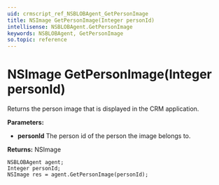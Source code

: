 ```yaml
---
uid: crmscript_ref_NSBLOBAgent_GetPersonImage
title: NSImage GetPersonImage(Integer personId)
intellisense: NSBLOBAgent.GetPersonImage
keywords: NSBLOBAgent, GetPersonImage
so.topic: reference
---
```


# NSImage GetPersonImage(Integer personId)

Returns the person image that is displayed in the CRM application.

**Parameters:**
 - **personId** The person id of the person the image belongs to.

**Returns:** NSImage

```crmscript
NSBLOBAgent agent;
Integer personId;
NSImage res = agent.GetPersonImage(personId);
```


